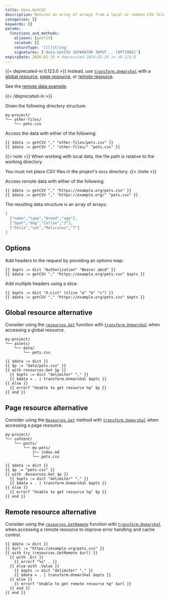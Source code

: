 ```yaml
---
title: data.GetCSV
description: Returns an array of arrays from a local or remote CSV file, or an error if the file does not exist.
categories: []
keywords: []
params:
  functions_and_methods:
    aliases: [getCSV]
    related: []
    returnType: '[][]string'
    signatures: ['data.GetCSV SEPARATOR INPUT... [OPTIONS]']
expiryDate: 2026-02-19 # deprecated 2024-02-19 in v0.123.0
---
```


{{< deprecated-in 0.123.0 >}}
Instead, use [`transform.Unmarshal`] with a [global resource](g), [page resource](g), or [remote resource](g).

See the [remote data example].

[`transform.Unmarshal`]: /functions/transform/unmarshal/
[remote data example]: /functions/resources/getremote/#remote-data
{{< /deprecated-in >}}

Given the following directory structure:

```text
my-project/
└── other-files/
    └── pets.csv
```

Access the data with either of the following:

```go-html-template
{{ $data := getCSV "," "other-files/pets.csv" }}
{{ $data := getCSV "," "other-files/" "pets.csv" }}
```

{{< note >}}
When working with local data, the file path is relative to the working directory.

You must not place CSV files in the project's `data` directory.
{{< /note >}}

Access remote data with either of the following:

```go-html-template
{{ $data := getCSV "," "https://example.org/pets.csv" }}
{{ $data := getCSV "," "https://example.org/" "pets.csv" }}
```

The resulting data structure is an array of arrays:

```json
[
  ["name","type","breed","age"],
  ["Spot","dog","Collie","3"],
  ["Felix","cat","Malicious","7"]
]
```

## Options

Add headers to the request by providing an options map:

```go-html-template
{{ $opts := dict "Authorization" "Bearer abcd" }}
{{ $data := getCSV "," "https://example.org/pets.csv" $opts }}
```

Add multiple headers using a slice:

```go-html-template
{{ $opts := dict "X-List" (slice "a" "b" "c") }}
{{ $data := getCSV "," "https://example.org/pets.csv" $opts }}
```

## Global resource alternative

Consider using the [`resources.Get`] function with [`transform.Unmarshal`] when accessing a global resource.

```text
my-project/
└── assets/
    └── data/
        └── pets.csv
```

```go-html-template
{{ $data := dict }}
{{ $p := "data/pets.csv" }}
{{ with resources.Get $p }}
  {{ $opts := dict "delimiter" "," }}
  {{ $data = . | transform.Unmarshal $opts }}
{{ else }}
  {{ errorf "Unable to get resource %q" $p }}
{{ end }}
```

## Page resource alternative

Consider using the [`Resources.Get`] method with [`transform.Unmarshal`] when accessing a page resource.

```text
my-project/
└── content/
    └── posts/
        └── my-pets/
            ├── index.md
            └── pets.csv
```

```go-html-template
{{ $data := dict }}
{{ $p := "pets.csv" }}
{{ with .Resources.Get $p }}
  {{ $opts := dict "delimiter" "," }}
  {{ $data = . | transform.Unmarshal $opts }}
{{ else }}
  {{ errorf "Unable to get resource %q" $p }}
{{ end }}
```

## Remote resource alternative

Consider using the [`resources.GetRemote`] function with [`transform.Unmarshal`] when accessing a remote resource to improve error handling and cache control.

```go-html-template
{{ $data := dict }}
{{ $url := "https://example.org/pets.csv" }}
{{ with try (resources.GetRemote $url) }}
  {{ with .Err }}
    {{ errorf "%s" . }}
  {{ else with .Value }}
    {{ $opts := dict "delimiter" "," }}
    {{ $data = . | transform.Unmarshal $opts }}
  {{ else }}
    {{ errorf "Unable to get remote resource %q" $url }}
  {{ end }}
{{ end }}
```

[`Resources.Get`]: /methods/page/resources/
[`resources.GetRemote`]: /functions/resources/getremote/
[`resources.Get`]: /functions/resources/get/
[`transform.Unmarshal`]: /functions/transform/unmarshal/
